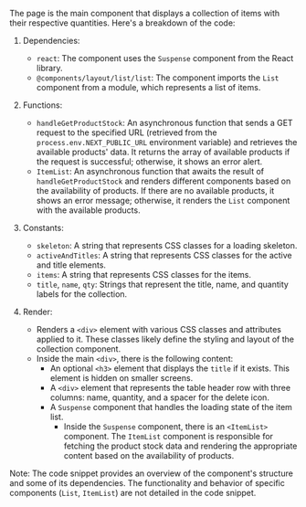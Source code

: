 The page is the main component that displays a collection of items with their respective quantities. Here's a breakdown of the code:

1. Dependencies:

   - `react`: The component uses the `Suspense` component from the React library.
   - `@components/layout/list/list`: The component imports the `List` component from a module, which represents a list of items.

2. Functions:
   - `handleGetProductStock`: An asynchronous function that sends a GET request to the specified URL (retrieved from the `process.env.NEXT_PUBLIC_URL` environment variable) and retrieves the available products' data. It returns the array of available products if the request is successful; otherwise, it shows an error alert.
   - `ItemList`: An asynchronous function that awaits the result of `handleGetProductStock` and renders different components based on the availability of products. If there are no available products, it shows an error message; otherwise, it renders the `List` component with the available products.
3. Constants:

   - `skeleton`: A string that represents CSS classes for a loading skeleton.
   - `activeAndTitles`: A string that represents CSS classes for the active and title elements.
   - `items`: A string that represents CSS classes for the items.
   - `title`, `name`, `qty`: Strings that represent the title, name, and quantity labels for the collection.

4. Render:
   - Renders a `<div>` element with various CSS classes and attributes applied to it. These classes likely define the styling and layout of the collection component.
   - Inside the main `<div>`, there is the following content:
     - An optional `<h3>` element that displays the `title` if it exists. This element is hidden on smaller screens.
     - A `<div>` element that represents the table header row with three columns: name, quantity, and a spacer for the delete icon.
     - A `Suspense` component that handles the loading state of the item list.
       - Inside the `Suspense` component, there is an `<ItemList>` component. The `ItemList` component is responsible for fetching the product stock data and rendering the appropriate content based on the availability of products.

Note: The code snippet provides an overview of the component's structure and some of its dependencies. The functionality and behavior of specific components (`List`, `ItemList`) are not detailed in the code snippet.
